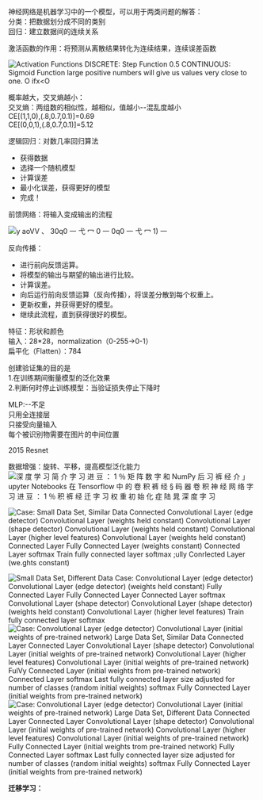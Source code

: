 神经网络是机器学习中的一个模型，可以用于两类问题的解答：  
分类：把数据划分成不同的类别  
回归：建立数据间的连续关系
 
激活函数的作用：将预测从离散结果转化为连续结果，连续误差函数

![Activation Functions DISCRETE: Step Function 0.5 CONTINUOUS: Sigmoid Function large positive numbers will give us values very close to one. O ifx<O ](Exported%20image%2020240403195640-0.png)

概率越大，交叉熵越小：  
交叉熵：两组数的相似性，越相似，值越小--混乱度越小  
CE[(1,1,0),(.8,0.7,0.1)]=0.69  
CE[(0,0,1),(.8,0.7,0.1)]=5.12
 
逻辑回归：对数几率回归算法

- 获得数据
- 选择一个随机模型
- 计算误差
- 最小化误差，获得更好的模型
- 完成！
 
前馈网络：将输入变成输出的流程

![y aoVV 、 30q0 一 弋 冖 0 一 0q0 一 弋 冖 1) 一 ](Exported%20image%2020240403195640-1.png)  

反向传播：

- 进行前向反馈运算。
- 将模型的输出与期望的输出进行比较。
- 计算误差。
- 向后运行前向反馈运算（反向传播），将误差分散到每个权重上。
- 更新权重，并获得更好的模型。
- 继续此流程，直到获得很好的模型。
 
特征：形状和颜色  
输入：28*28，normalization（0-255->0-1）  
扁平化（Flatten）：784
 
创建验证集的目的是  
1.在训练期间衡量模型的泛化效果  
2.判断何时停止训练模型：当验证损失停止下降时
   

MLP:--不足  
只用全连接层  
只接受向量输入  
每个被识别物需要在图片的中间位置
 
2015 Resnet
 
数据增强：旋转、平移，提高模型泛化能力
       ![深 度 学 习 简 介 字 习 进 豆 ： 1 ％ 矩 阵 数 字 和 NumPy 后 习 裤 经 介 」 upyter Notebooks 在 Tensorflow 中 的 卷 积 裤 经 § 码 器 卷 积 神 经 网 络 字 习 进 豆 ： 1 ％ 积 裤 经 迁 字 习 权 重 初 始 化 症 陆 晁 深 度 字 习 ](Exported%20image%2020240403195640-2.png)  
 
![Case: Small Data Set, Similar Data Connected Convolutional Layer (edge detector) Convolutional Layer (weights held constant) Convolutional Layer (shape detector) Convolutional Layer (weights held constant) Convolutional Layer (higher level features) Convolutional Layer (weights held constant) Connected Layer Fully Connected Layer (weights constant) Connected Layer softmax Train fully connected layer softmax ;ully Conrlected Layer (we.ghts constant) ](Exported%20image%2020240403195640-3.png)
 
![Small Data Set, Different Data Case: Convolutional Layer (edge detector) Convolutional Layer (edge detector) (weights held constant) Fully Connected Layer Fully Connected Layer Connected Layer softmax Convolutional Layer (shape detector) Convolutional Layer (shape detector) (weights held constant) Convolutional Layer (higher level features) Train fully connected layer softmax ](Exported%20image%2020240403195640-4.png) ![Case: Convolutional Layer (edge detector) Convolutional Layer (initial weights of pre-trained network) Large Data Set, Similar Data Connected Layer Connected Layer Convolutional Layer (shape detector) Convolutional Layer (initial weights of pre-trained network) Convolutional Layer (higher level features) Convolutional Layer (initial weights of pre-trained network) FulVy Connected Layer (initial weights from pre-trained network) Connected Layer softmax Last fully connected layer size adjusted for number of classes (random initial weights) softmax Fully Connected Layer (initial weights from pre-trained network) ](Exported%20image%2020240403195640-5.png) ![Case: Convolutional Layer (edge detector) Convolutional Layer (initial weights of pre-trained network) Large Data Set, Different Data Connected Layer Connected Layer Convolutional Layer (shape detector) Convolutional Layer (initial weights of pre-trained network) Convolutional Layer (higher level features) Convolutional Layer (initial weights of pre-trained network) Fully Connected Layer (initial weights trom pre-trained network) Fully Connected Layer softmax Last fully connected layer size adjusted for number of classes (random initial weights) softmax Fully Connected Layer (initial weights from pre-trained network) ](Exported%20image%2020240403195640-6.png)

**迁移学习：**